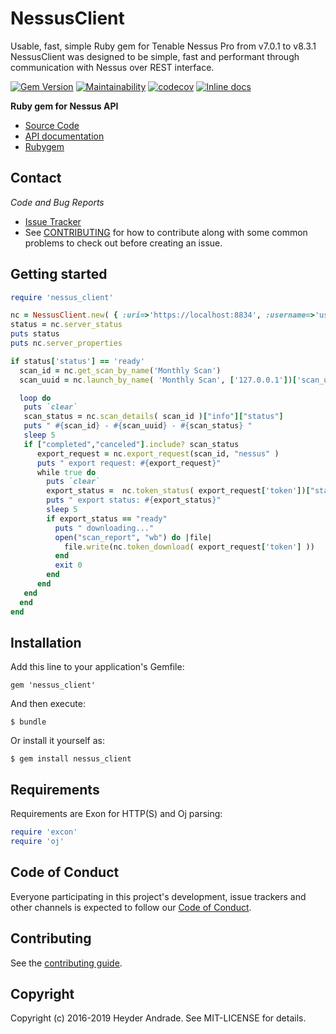 NessusClient
=========

Usable, fast, simple Ruby gem for Tenable Nessus Pro from v7.0.1 to  v8.3.1
NessusClient was designed to be simple, fast and performant through communication with Nessus over REST interface.

[![Gem Version](https://badge.fury.io/rb/nessus_client.svg)](https://badge.fury.io/rb/nessus_client)
[![Maintainability](https://api.codeclimate.com/v1/badges/9cca9e4260cadd8ab98d/maintainability)](https://codeclimate.com/github/heyder/nessus_client/maintainability)
[![codecov](https://codecov.io/gh/heyder/nessus_client/branch/master/graph/badge.svg)](https://codecov.io/gh/heyder/nessus_client)
[![Inline docs](http://inch-ci.org/github/heyder/nessus_client.svg?branch=master)](http://inch-ci.org/github/heyder/nessus_client)

**Ruby gem for Nessus API**

  * [Source Code](https://github.com/heyder/nessus_client)
  * [API documentation](https://rubydoc.info/github/heyder/nessus_client)
  * [Rubygem](https://rubygems.org/gems/nessus_client)


## Contact

*Code and Bug Reports*

* [Issue Tracker](https://github.com/heyder/nessus_client/issues)
* See [CONTRIBUTING](https://github.com/heyder/nessus_client/blob/master/CONTRIBUTING.md) for how to contribute along
with some common problems to check out before creating an issue.


Getting started
---------------

```ruby
require 'nessus_client'

nc = NessusClient.new( { :uri=>'https://localhost:8834', :username=>'username',:password=> 'password'} )
status = nc.server_status 
puts status
puts nc.server_properties

if status['status'] == 'ready'
  scan_id = nc.get_scan_by_name('Monthly Scan')
  scan_uuid = nc.launch_by_name( 'Monthly Scan', ['127.0.0.1'])['scan_uuid']

  loop do
   puts `clear`
   scan_status = nc.scan_details( scan_id )["info"]["status"] 
   puts " #{scan_id} - #{scan_uuid} - #{scan_status} "
   sleep 5
   if ["completed","canceled"].include? scan_status
      export_request = nc.export_request(scan_id, "nessus" )
      puts " export request: #{export_request}"
      while true do
        puts `clear`
        export_status =  nc.token_status( export_request['token'])["status"]
        puts " export status: #{export_status}"
        sleep 5
        if export_status == "ready"
          puts " downloading..."
          open("scan_report", "wb") do |file|
            file.write(nc.token_download( export_request['token'] ))
          end
          exit 0
        end
      end
   end
  end
end
```

## Installation

Add this line to your application's Gemfile:

    gem 'nessus_client'

And then execute:

    $ bundle

Or install it yourself as:

    $ gem install nessus_client

## Requirements

Requirements are Exon for HTTP(S) and Oj parsing:

```ruby
require 'excon'
require 'oj'
```

## Code of Conduct

Everyone participating in this project's development, issue trackers and other channels is expected to follow our
[Code of Conduct](./CODE_OF_CONDUCT.md).

## Contributing

See the [contributing guide](./CONTRIBUTING.md).

## Copyright

Copyright (c) 2016-2019 Heyder Andrade. See MIT-LICENSE for details.
